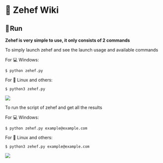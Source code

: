 # 📖 Zehef Wiki  

## 🏃 Run

**Zehef is very simple to use, it only consists of 2 commands**

To simply launch zehef and see the launch usage and available commands

For 💻 Windows:
```
$ python zehef.py
```
For 🐧 Linux and others:
```
$ python3 zehef.py
```
![](https://github.com/N0rz3/Zehef/assets/123885505/34bb1e40-49cd-483e-a2c5-fa810b88ea17)



To run the script of zehef and get all the results

For 💻 Windows:
```
$ python zehef.py example@example.com
```
For 🐧 Linux and others:
```
$ python3 zehef.py example@example.com
```
![](https://github.com/N0rz3/Zehef/assets/123885505/b1db3364-67cc-4825-af37-dc984eec2c80)
